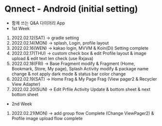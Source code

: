 # Qnnect - Android (initial setting)
- 함께 쓰는 Q&A 다이어리 App
- 1st Week
1. 2022.02.12(SAT) -> gradle setting
2. 2022.02.14(MON) -> splash, Login, profile layout
3. 2022.02.16(WEN) -> kakao login, MVVM & Koin(Di) Setting complete
4. 2022.02.17(THU) -> custom check box & edit Profile layout & image upload & edit text len check (use Rxjava)
5. 2022.02.18(FRI) -> Base Fragment modify & Fragment (Home, Bookmark, Store, My page), Splash Activity modify & package name change & not apply dark mode & status bar color change
6. 2022.02.19(SAT) -> Home Frag & My Page Frag (View pager2 & Recycler View Adapter)
7. 2022.02.20(SUN) -> Edit Prfile Activity Update & bottom sheet & next bottom sheet

- 2nd Week
1. 2022.02.21(MON) -> add group flow Complete (Change ViewPager2) & Profile image upload flow complete
